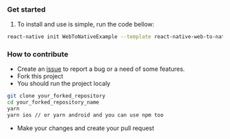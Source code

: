 ### Get started

1. To install and use is simple, run the code bellow:

```sh
react-native init WebToNativeExample --template react-native-web-to-native-template
```


### How to contribute

- Create an [issue](https://github.com/giioohbernini/react-native-web-to-native-template/issues/new) to report a bug or a need of some features.
- Fork this project
- You should run the project localy

```sh
git clone your_forked_repository
cd your_forked_repository_name
yarn
yarn ios // or yarn android and you can use npm too
```

- Make your changes and create your pull request

####
